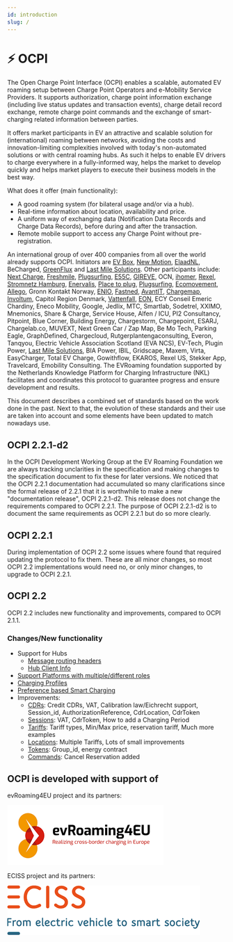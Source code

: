 ```yaml
---
id: introduction
slug: /
---
```

# ⚡ OCPI

The Open Charge Point Interface (OCPI) enables a scalable, automated EV roaming setup between Charge Point Operators and
e-Mobility Service Providers. It supports authorization, charge point information exchange (including live status
updates and transaction events), charge detail record exchange, remote charge point commands and the exchange of
smart-charging related information between parties.

It offers market participants in EV an attractive and scalable solution for (international) roaming between networks,
avoiding the costs and innovation-limiting complexities involved with today's non-automated solutions or with central
roaming hubs. As such it helps to enable EV drivers to charge everywhere in a fully-informed way, helps the market to
develop quickly and helps market players to execute their business models in the best way.

What does it offer (main functionality):

* A good  roaming system (for bilateral usage and/or via a hub).
* Real-time information about location, availability and price.
* A uniform way of exchanging data (Notification Data Records and Charge Data Records), before during and after the
  transaction.
* Remote mobile support to access any Charge Point without pre-registration.

An international group of over 400 companies from all over the world already supports OCPI. Initiators are [EV
Box](https://evbox.com), [New Motion](https://newmotion.com), [ElaadNL](https://elaad.nl), BeCharged,
[GreenFlux](https://greenflux.com) and [Last Mile Solutions](https://lastmilesolutions.com). Other participants include:
[Next Charge](https://nextcharge.app), [Freshmile](https://freshmile.com), [Plugsurfing](https://plugsurfing.com),
[E55C](https://e55c.com), [GIREVE](https://gireve.com), OCN, [ihomer](https://ihomer.nl),
[Rexel](https://www.rexel.com), [Stromnetz Hamburg](https://www.stromnetz-hamburg.de),
[Enervalis](https://enervalis.com), [Place to plug](https://placetoplug.com), [Plugsurfing](https://plugsurfing.com),
[Ecomovement](https://www.eco-movement.com), [Allego](https://www.allego.eu), Gronn Kontakt Norway,
[ENIO](https://www.enio-management.com), [Fastned](https://fastnedcharging.com), [AvantIT](https://www.avantit.no),
[Chargemap](https://chargemap.com), [Involtum](https://www.involtum.com), Capitol Region Denmark,
[Vattenfall](https://vattenfall.com), [EON](https://www.eon.com), ECY Conseil Emeric Chardiny, Eneco Mobility, Google,
Jedlix, MTC, Smartlab, Sodetrel, XXIMO, Mnemonics, Share & Charge, Service House, Alfen / ICU, PI2 Consultancy,
Pitpoint, Blue Corner, Building Energy, Chargestorm, Chargepoint, ESARJ, Chargelab.co, MUVEXT, Next Green Car / Zap Map,
Be Mo Tech, Parking Eagle, GraphDefined, Chargecloud, Rutgerplantengaconsulting, Everon, Tanqyou, Electric Vehicle
Association Scotland (EVA NCS), EV-Tech, Plugin Power, [Last Mile Solutions](https://lastmilesolutions.com), BIA Power,
IBIL, Gridscape, Maxem, Virta, EasyCharger, Total EV Charge, Gowithflow, EKAROS, Rexel US, Stekker App, Travelcard,
Emobility Consulting. The EVRoaming foundation supported by the Netherlands Knowledge Platform for Charging
Infrastructure (NKL) facilitates and coordinates this protocol to guarantee progress and ensure development and results.

This document describes a combined set of standards based on the work done in the past. Next to that, the evolution of
these standards and their use are taken into account and some elements have been updated to match nowadays use.

## OCPI 2.2.1-d2

In the OCPI Development Working Group at the EV Roaming Foundation we are always tracking unclarities in the
specification and making changes to the specification document to fix these for later versions. We noticed that the OCPI
2.2.1 documentation had accumulated so many clarifications since the formal release of 2.2.1 that it is worthwhile to
make a new "documentation release", OCPI 2.2.1-d2. This release does not change the requirements compared to OCPI 2.2.1.
The purpose of OCPI 2.2.1-d2 is to document the same requirements as OCPI 2.2.1 but do so more clearly.

## OCPI 2.2.1

During implementation of OCPI 2.2 some issues where found that required updating the protocol to fix them. These are all
minor changes, so most OCPI 2.2 implementations would need no, or only minor changes, to upgrade to OCPI 2.2.1.

## OCPI 2.2

OCPI 2.2 includes new functionality and improvements, compared to OCPI 2.1.1.

### Changes/New functionality

* Support for Hubs
  * [Message routing headers](/04-transport-and-format/01-json-http-implementation-guide.md#message-routing)
  * [Hub Client Info](/06-modules/10-hubclientinfo/01-intro.md)
* [Support Platforms with multiple/different roles](/06-modules/02-credentials/07-data-types.md#credentialsrole-class)
* [Charging Profiles](/06-modules/09-charging-profiles/01-intro.md)
* [Preference based Smart Charging](https://ocpi.dev)
* Improvements:
  * [CDRs](/06-modules/05-cdrs/06-object-description.md#cdr-object): Credit CDRs, VAT, Calibration law/Eichrecht support, Session_id,
    AuthorizationReference, CdrLocation, CdrToken
  * [Sessions](https://ocpi.dev): VAT, CdrToken, How to add a Charging Period
  * [Tariffs](https://ocpi.dev): Tariff types, Min/Max price, reservation tariff, Much
    more examples
  * [Locations](/06-modules/03-locations/06-object-description.md#location-object): Multiple Tariffs, Lots of small improvements
  * [Tokens](https://ocpi.dev): Group_id, energy contract
  * [Commands](/06-modules/08-commands/06-object-description.md#cancelreservation-object): Cancel Reservation added

## OCPI is developed with support of

evRoaming4EU project and its partners:

![evRoaming4EU logo](../images/evroamingeu_logo.png)

ECISS project and its partners:

![ECISS logo](../images/eciss_logo.png)
